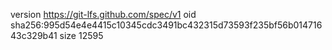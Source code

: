version https://git-lfs.github.com/spec/v1
oid sha256:995d54e4e4415c10345cdc3491bc432315d73593f235bf56b01471643c329b41
size 12595
